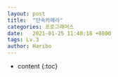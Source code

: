 ```yaml
---
layout: post
title:  "단속카메라"
categories: 프로그래머스
date:   2021-01-25 11:40:18 +0800
tags: Lv.3 
author: Haribo
---
```


* content
{:toc}

